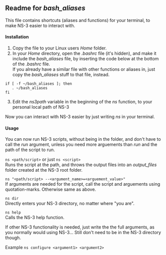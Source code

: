 ## Readme for *bash_aliases*  
This file contains shortcuts (aliases and functions) for your terminal, to make NS-3 easier to interact with.

#### Installation
1. Copy the file to your Linux users *Home* folder.  
2. In your *Home* directory, open the *.bashrc* file (it's hidden), and make it include the *bash_aliases* file, by inserting the code below at the bottom of the *.bashrc* file.  
If you already have a similar file with other functions or aliases in, just copy the *bash_aliases* stuff to that file, instead. 
 ``` 
if [ -f ~/bash_aliases ]; then  
    . ~/bash_aliases  
fi
```  
 3. Edit the *ns3path* variable in the beginning of the *ns* function, to your personal local path of NS-3  


 Now you can interact with NS-3 easier by just writing *ns* in your terminal.


#### Usage  
You can now run NS-3 scripts, without being in the folder, and don't have to call the *run* argument, unless you need more arguements than *run* and the path of the script to run.  

```ns <path/script>``` or just ```ns <script>```  
Runs the script at the path, and throws the output files into an *output_files* folder created at the NS-3 root folder.  

```ns "<path/script> --<argument_name>=<arguement_value>"```  
 If arguments are needed for the script, call the script and arguements using quotation-marks. Otherwise same as above.

 ```ns dir```  
 Directly enters your NS-3 directory, no matter where "you are".  

 ```ns help```  
 Calls the NS-3 help function.  

If other NS-3 functionality is needed, just write the the full arguments, as you normally would using NS-3... Still don't need to be in the NS-3 directory though.  

Example ```ns configure <argument1> <argument2>```  


